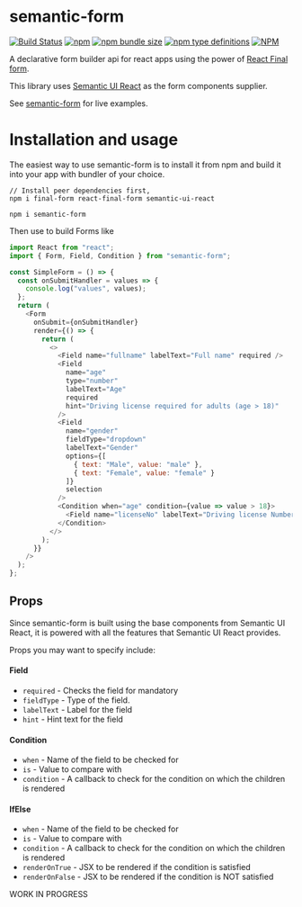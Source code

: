 # semantic-form

[![Build Status](https://travis-ci.org/gsaileshkumar/semantic-form.svg?branch=master)](https://travis-ci.org/gsaileshkumar/semantic-form) [![npm](https://img.shields.io/npm/v/semantic-form)](https://www.npmjs.com/package/semantic-form) [![npm bundle size](https://img.shields.io/bundlephobia/minzip/semantic-form)](https://www.npmjs.com/package/semantic-form) [![npm type definitions](https://img.shields.io/npm/types/semantic-form)](https://www.npmjs.com/package/semantic-form) [![NPM](https://img.shields.io/npm/l/semantic-form)](https://www.npmjs.com/package/semantic-form)

A declarative form builder api for react apps using the power of [React Final form](https://github.com/final-form/react-final-form).

This library uses [Semantic UI React](https://react.semantic-ui.com/) as the form components supplier.

See [semantic-form](https://gsaileshkumar.github.io/semantic-form) for live examples.

# Installation and usage

The easiest way to use semantic-form is to install it from npm and build it into your app with bundler of your choice.

```
// Install peer dependencies first,
npm i final-form react-final-form semantic-ui-react

npm i semantic-form
```

Then use to build Forms like

```js
import React from "react";
import { Form, Field, Condition } from "semantic-form";

const SimpleForm = () => {
  const onSubmitHandler = values => {
    console.log("values", values);
  };
  return (
    <Form
      onSubmit={onSubmitHandler}
      render={() => {
        return (
          <>
            <Field name="fullname" labelText="Full name" required />
            <Field
              name="age"
              type="number"
              labelText="Age"
              required
              hint="Driving license required for adults (age > 18)"
            />
            <Field
              name="gender"
              fieldType="dropdown"
              labelText="Gender"
              options={[
                { text: "Male", value: "male" },
                { text: "Female", value: "female" }
              ]}
              selection
            />
            <Condition when="age" condition={value => value > 18}>
              <Field name="licenseNo" labelText="Driving license Number" />
            </Condition>
          </>
        );
      }}
    />
  );
};
```

## Props

Since semantic-form is built using the base components from Semantic UI React, it is powered with all the features that Semantic UI React provides.

Props you may want to specify include:

#### Field

- `required` - Checks the field for mandatory
- `fieldType` - Type of the field.
- `labelText` - Label for the field
- `hint` - Hint text for the field

#### Condition

- `when` - Name of the field to be checked for
- `is` - Value to compare with
- `condition` - A callback to check for the condition on which the children is rendered

#### IfElse

- `when` - Name of the field to be checked for
- `is` - Value to compare with
- `condition` - A callback to check for the condition on which the children is rendered
- `renderOnTrue` - JSX to be rendered if the condition is satisfied
- `renderOnFalse` - JSX to be rendered if the condition is NOT satisfied

WORK IN PROGRESS
